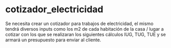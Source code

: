 # cotizador_electricidad
Se necesita crear un cotizador para trabajos de electricidad, el mismo tendrá diversos inputs como los m2 de cada habitación de la casa / lugar a cotizar con los que se realizaran los siguientes cálculos IUG, TUG, TUE y se armará un presupuesto para enviar al cliente.
